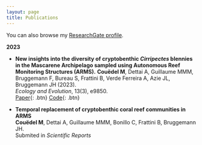 ```yaml
---
layout: page
title: Publications
---
```


You can also browse my <a href="[https://scholar.google.co.in/citations?user=Z-7pPYEAAAAJ&hl=en](https://www.researchgate.net/profile/Marion-Couedel?ev=hdr_xprf&_tp=eyJjb250ZXh0Ijp7ImZpcnN0UGFnZSI6Il9kaXJlY3QiLCJwYWdlIjoiaG9tZSIsInBvc2l0aW9uIjoiZ2xvYmFsSGVhZGVyIn19)" target="_blank">ResearchGate profile</a>.
<br />

**2023**

- **New insights into the diversity of cryptobenthic *Cirripectes* blennies in the Mascarene Archipelago sampled using Autonomous Reef Monitoring Structures (ARMS).**
    **Couëdel M**, Dettai A, Guillaume MMM, Bruggemann F, Bureau S, Frattini B, Verde Ferreira A, Azie JL, Bruggemann JH (2023).  
    *Ecology and Evolution*, 13(3), e9850.  
    [Paper](https://doi.org/10.1002/ece3.9850){: .btn}
    [Code](https://github.com/Mcouedel/Couedel_etal2023_Cirripectes){: .btn} 
 

- **Temporal replacement of cryptobenthic coral reef communities in ARMS**  
    **Couëdel M**, Dettai A, Guillaume MMM, Bonillo C, Frattini B, Bruggemann JH.  
    Submited in *Scientific Reports*  
